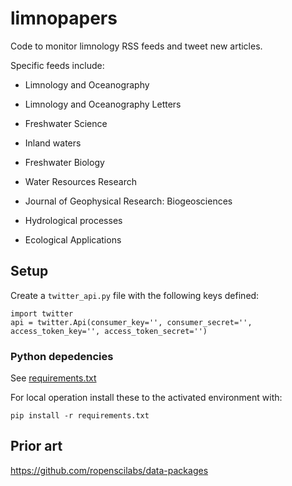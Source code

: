 # limnopapers

Code to monitor limnology RSS feeds and tweet new articles.

Specific feeds include:

* Limnology and Oceanography

* Limnology and Oceanography Letters

* Freshwater Science

* Inland waters

* Freshwater Biology

* Water Resources Research

* Journal of Geophysical Research: Biogeosciences

* Hydrological processes

* Ecological Applications

## Setup

Create a `twitter_api.py` file with the following keys defined:

```
import twitter
api = twitter.Api(consumer_key='', consumer_secret='', access_token_key='',	access_token_secret='')
```

### Python depedencies

See [requirements.txt](requirements.txt)

For local operation install these to the activated environment with:

`pip install -r requirements.txt`

## Prior art

https://github.com/ropenscilabs/data-packages
